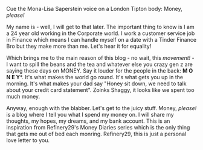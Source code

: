 Cue the Mona-Lisa Saperstein voice on a London Tipton body: Money, _please!_

My name is - well, I will get to that later. The important thing to know is I am a 24 year old working in the Corporate world. I work a customer service job in Finance which means I can handle myself on a date with a Tinder Finance Bro but they make more than me. Let's hear it for equality!

Which brings me to the main reason of this blog - no wait, this *movement!* - I want to spill the beans and the tea and whatever else you crazy gen z are saying these days on MONEY. Say it louder for the people in the back: **M O N E Y***. It's what makes the world go round. It's what gets you up in the morning. It's what makes your dad say "Honey sit down, we need to talk about your credit card statement". Zoinks Shaggy, it looks like we spent too much money.

Anyway, enough with the blabber. Let's get to the juicy stuff. Money, _please!_ is a blog where I tell you what I spend my money on. I will share my thoughts, my hopes, my dreams, and my bank account. This is an inspiration from Refinery29's Money Diaries series which is the only thing that gets me out of bed each monring. Refinery29, this is just a personal love letter to you.
